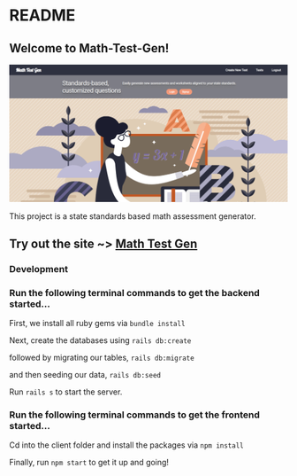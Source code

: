 # README

## Welcome to Math-Test-Gen! 

![front page of math-test-gen](public/FrontPageOfMathTestGen.PNG "Math Test Gen")

This project is a state standards based math assessment generator.

## Try out the site ~> [Math Test Gen](https://rebekah-zhou.github.io/math-test-gen)



### Development

### Run the following terminal commands to get the backend started...

First, we install all ruby gems via `bundle install`

Next, create the databases using `rails db:create`

followed by migrating our tables, `rails db:migrate`

and then seeding our data, `rails db:seed`

Run `rails s` to start the server.


### Run the following terminal commands to get the frontend started...

Cd into the client folder and install the packages via `npm install`

Finally, run `npm start` to get it up and going!
